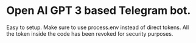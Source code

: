 # Open AI GPT 3 based Telegram bot.
Easy to setup.
Make sure to use process.env instead of direct tokens. All the token inside the code has been revoked for security purposes.
